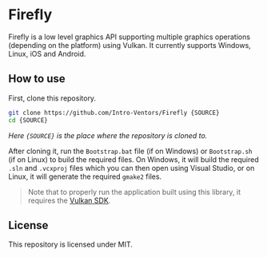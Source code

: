 # Firefly

Firefly is a low level graphics API supporting multiple graphics operations (depending on the platform) using Vulkan. It currently supports Windows, Linux, iOS and Android.

## How to use

First, clone this repository.

```bash
git clone https://github.com/Intro-Ventors/Firefly {SOURCE}
cd {SOURCE}
```

*Here `{SOURCE}` is the place where the repository is cloned to.*

After cloning it, run the `Bootstrap.bat` file (if on Windows) or `Bootstrap.sh` (if on Linux) to build the required files. On Windows, it will build the required `.sln` and `.vcxproj` 
files which you can then open using Visual Studio, or on Linux, it will generate the required `gmake2` files.

> Note that to properly run the application built using this library, it requires the [Vulkan SDK](https://www.lunarg.com/vulkan-sdk/).

## License

This repository is licensed under MIT.
